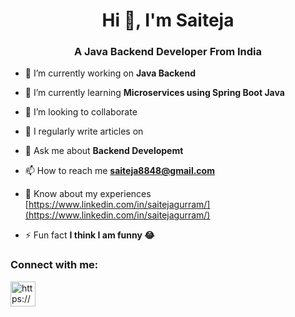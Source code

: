 <h1 align="center">Hi 👋, I'm Saiteja</h1>
<h3 align="center">A Java Backend Developer From India</h3>


- 🔭 I’m currently working on **Java Backend** 

- 🌱 I’m currently learning **Microservices using Spring Boot Java**

- 👯 I’m looking to collaborate 

- 📝 I regularly write articles on 

- 💬 Ask me about **Backend Developemt**

- 📫 How to reach me **saiteja8848@gmail.com**

- 📄 Know about my experiences [https://www.linkedin.com/in/saitejagurram/](https://www.linkedin.com/in/saitejagurram/)

- ⚡ Fun fact **I think I am funny 😂**



<h3 align="left">Connect with me:</h3>
<p align="left">
<a href="https://linkedin.com/in/https://www.linkedin.com/in/saitejagurram/" target="blank"><img align="center" src="https://img.icons8.com/fluent/96/000000/linkedin.png" alt="https://www.linkedin.com/in/zubairehman/" height="40" width="40" /></a>
</p>


